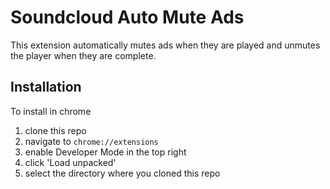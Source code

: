 # Soundcloud Auto Mute Ads

This extension automatically mutes ads when they are played and unmutes the player when they are complete.

## Installation
To install in chrome
1. clone this repo
2. navigate to `chrome://extensions`
3. enable Developer Mode in the top right
4. click 'Load unpacked'
5. select the directory where you cloned this repo

